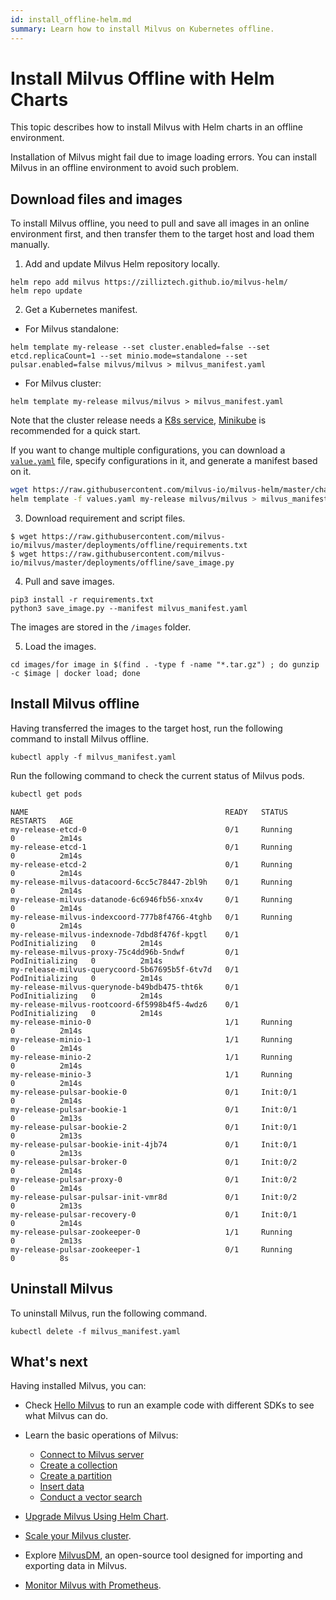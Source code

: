 ```yaml
---
id: install_offline-helm.md
summary: Learn how to install Milvus on Kubernetes offline.
---
```


# Install Milvus Offline with Helm Charts

This topic describes how to install Milvus with Helm charts in an offline environment. 

Installation of Milvus might fail due to image loading errors. You can install Milvus in an offline environment to avoid such problem.

## Download files and images

To install Milvus offline, you need to pull and save all images in an online environment first, and then transfer them to the target host and load them manually.

1. Add and update Milvus Helm repository locally.

```
helm repo add milvus https://zilliztech.github.io/milvus-helm/
helm repo update
```

2. Get a Kubernetes manifest.

- For Milvus standalone:

```
helm template my-release --set cluster.enabled=false --set etcd.replicaCount=1 --set minio.mode=standalone --set pulsar.enabled=false milvus/milvus > milvus_manifest.yaml
```

- For Milvus cluster:

```cluster
helm template my-release milvus/milvus > milvus_manifest.yaml
```
Note that the cluster release needs a [K8s service](https://milvus.io/docs/install_cluster-milvusoperator.md#Create-a-K8s-Cluster), [Minikube](https://minikube.sigs.k8s.io/docs/) is recommended  for a quick start. 

If you want to change multiple configurations, you can download a [`value.yaml`](https://github.com/milvus-io/milvus-helm/blob/master/charts/milvus/values.yaml) file, specify configurations in it, and generate a manifest based on it.

```bash
wget https://raw.githubusercontent.com/milvus-io/milvus-helm/master/charts/milvus/values.yaml
helm template -f values.yaml my-release milvus/milvus > milvus_manifest.yaml
```

3. Download requirement and script files.

```
$ wget https://raw.githubusercontent.com/milvus-io/milvus/master/deployments/offline/requirements.txt
$ wget https://raw.githubusercontent.com/milvus-io/milvus/master/deployments/offline/save_image.py
```

4. Pull and save images.

```
pip3 install -r requirements.txt
python3 save_image.py --manifest milvus_manifest.yaml
```

<div class="alert note">
The images are stored in the <code>/images</code> folder.
</div>

5. Load the images.

```
cd images/for image in $(find . -type f -name "*.tar.gz") ; do gunzip -c $image | docker load; done
```

## Install Milvus offline

Having transferred the images to the target host, run the following command to install Milvus offline.

```
kubectl apply -f milvus_manifest.yaml
```

Run the following command to check the current status of Milvus pods.

```bash
kubectl get pods
```

```
NAME                                            READY   STATUS            RESTARTS   AGE
my-release-etcd-0                               0/1     Running           0          2m14s
my-release-etcd-1                               0/1     Running           0          2m14s
my-release-etcd-2                               0/1     Running           0          2m14s
my-release-milvus-datacoord-6cc5c78447-2bl9h    0/1     Running           0          2m14s
my-release-milvus-datanode-6c6946fb56-xnx4v     0/1     Running           0          2m14s
my-release-milvus-indexcoord-777b8f4766-4tghb   0/1     Running           0          2m14s
my-release-milvus-indexnode-7dbd8f476f-kpgtl    0/1     PodInitializing   0          2m14s
my-release-milvus-proxy-75c4dd96b-5ndwf         0/1     PodInitializing   0          2m14s
my-release-milvus-querycoord-5b67695b5f-6tv7d   0/1     PodInitializing   0          2m14s
my-release-milvus-querynode-b49bdb475-tht6k     0/1     PodInitializing   0          2m14s
my-release-milvus-rootcoord-6f5998b4f5-4wdz6    0/1     PodInitializing   0          2m14s
my-release-minio-0                              1/1     Running           0          2m14s
my-release-minio-1                              1/1     Running           0          2m14s
my-release-minio-2                              1/1     Running           0          2m14s
my-release-minio-3                              1/1     Running           0          2m14s
my-release-pulsar-bookie-0                      0/1     Init:0/1          0          2m14s
my-release-pulsar-bookie-1                      0/1     Init:0/1          0          2m13s
my-release-pulsar-bookie-2                      0/1     Init:0/1          0          2m13s
my-release-pulsar-bookie-init-4jb74             0/1     Init:0/1          0          2m13s
my-release-pulsar-broker-0                      0/1     Init:0/2          0          2m14s
my-release-pulsar-proxy-0                       0/1     Init:0/2          0          2m14s
my-release-pulsar-pulsar-init-vmr8d             0/1     Init:0/2          0          2m13s
my-release-pulsar-recovery-0                    0/1     Init:0/1          0          2m14s
my-release-pulsar-zookeeper-0                   1/1     Running           0          2m13s
my-release-pulsar-zookeeper-1                   0/1     Running           0          8s
```

## Uninstall Milvus

To uninstall Milvus, run the following command.

```
kubectl delete -f milvus_manifest.yaml
```

## What's next

Having installed Milvus, you can:

- Check [Hello Milvus](example_code.md) to run an example code with different SDKs to see what Milvus can do.

- Learn the basic operations of Milvus:
  - [Connect to Milvus server](manage_connection.md)
  - [Create a collection](create_collection.md)
  - [Create a partition](create_partition.md)
  - [Insert data](insert_data.md)
  - [Conduct a vector search](search.md)

- [Upgrade Milvus Using Helm Chart](upgrade_milvus_cluster-helm.md).
- [Scale your Milvus cluster](scaleout.md).
- Explore [MilvusDM](migrate_overview.md), an open-source tool designed for importing and exporting data in Milvus.
- [Monitor Milvus with Prometheus](monitor.md).
